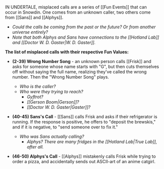 IN UNDERTALE, misplaced calls are a series of [[Fun Events]] that can occur in Snowdin. One comes from an unknown caller, two others come from [[Sans]] and [[Alphys]].
- _Could the calls be coming from the past or the future? Or from another universe entirely?_
- _Note that both Alphys and Sans have connections to the [[Hotland Lab]] and [[Doctor W. D. Gaster|W. D. Gaster]]._

**The list of misplaced calls with their respective Fun Values:**

- **(2-39) Wrong Number Song** - an unknown person calls [[Frisk]] and asks for someone whose name starts with "G", but then cuts themselves off without saying the full name, realizing they've called the wrong number. Then the "Wrong Number Song" plays.
	- _Who is the caller?_
	- _Who were they trying to reach?_
		- _Gyftrot?_
		- _[[Gerson Boom|Gerson]]?_
		- _[[Doctor W. D. Gaster|Gaster]]?_
  
- **(40-45) Sans's Call** - [[Sans]] calls Frisk and asks if their refrigerator is running. If the response is positive, he offers to "deposit the brewskis," and if it is negative, to "send someone over to fix it."
	- _Who was Sans actually calling?_
		- _Alphys? There are many fridges in the [[Hotland Lab|True Lab]], after all._
  
- **(46-50) Alphys's Call** - [[Alphys]] mistakenly calls Frisk while trying to order a pizza, and accidentally sends out ASCII-art of an anime catgirl.